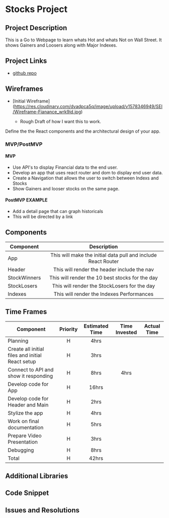 # Stocks Project

<!-- ![](https://media.giphy.com/media/R6xi8dXsRhIjK/giphy.gif)
<--- me coding this app! -->

## Project Description

This is a Go to Webpage to learn whats Hot and whats Not on Wall Street.  It shows Gainers and Loosers along with Major Indexes.

## Project Links

- [github repo](https://git.generalassemb.ly/mh44698/project-2)
<!-- - [deployment]() -->

## Wireframes

- [Initial Wireframe]
(https://res.cloudinary.com/dvadpca5q/image/upload/v1578346949/SEI/Wireframe-Fianance_wrk9id.jpg)

	- Rough Draft of how I want this to work.
<!-- - [react architecture]() -->

Define the the React components and the architectural design of your app.

### MVP/PostMVP

#### MVP
- Use API's to display Financial data to the end user.
- Develop an app that uses react router and dom to display end user data.
- Create a Navigation that allows the user to switch between Indexs and Stocks
- Show Gainers and looser stocks on the same page.

#### PostMVP EXAMPLE
- Add a detail page that can graph historicals
- This will be directed by a link

## Components

| Component | Description | 
| --- | :---: |  
| App | This will make the initial data pull and include React Router| 
| Header | This will render the header include the nav | 
| StockWinners | This will render the 10 best stocks for the day | 
| StockLosers | This will render the StockLosers for the day | 
| Indexes | This will render the Indexes Performances | 


## Time Frames

| Component | Priority | Estimated Time | Time Invested | Actual Time |
| --- | :---: |  :---: | :---: | :---: |
| Planning | H | 4hrs |  |  |
| Create all initial files and initial React setup | H | 3hrs |  |  |
| Connect to API and show it responding | H | 8hrs | 4hrs |  |
| Develop code for App | H | 16hrs |  |  |
| Develop code for Header and Main | H | 2hrs |  |  |
| Stylize the app | H | 4hrs |  |  |
| Work on final documentation | H | 5hrs |  |  |
| Prepare Video Presentation | H | 3hrs |  |  |
| Debugging | H | 8hrs |  |  |
| Total | H | 42hrs |  |  |

## Additional Libraries
 <!-- Use this section to list all supporting libraries and their role in the project such as Axios, ReactStrap, D3, etc.  -->

## Code Snippet

<!-- Use this section to include a brief code snippet of functionality that you are proud of an a brief description.  Code snippet should not be greater than 10 lines of code.  -->

<!-- ```
function reverse(string) {
	// here is the code to reverse a string of text
}
``` -->

## Issues and Resolutions
 <!-- Use this section to list of all major issues encountered and their resolution. -->

<!-- #### SAMPLE.....
**ERROR**: app.js:34 Uncaught SyntaxError: Unexpected identifier                                
**RESOLUTION**: Missing comma after first object in sources {} object -->